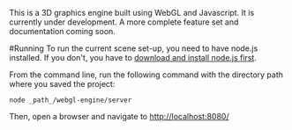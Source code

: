 This is a 3D graphics engine built using WebGL and Javascript. It is currently under development. A more complete feature set and documentation coming soon.

#Running
To run the current scene set-up, you need to have node.js installed. If you don't, you have to [download and install node.js first](https://nodejs.org/en/download/).

From the command line, run the following command with the directory path where you saved the project:

`node _path_/webgl-engine/server`

Then, open a browser and navigate to [http://localhost:8080/](http://localhost:8080/)